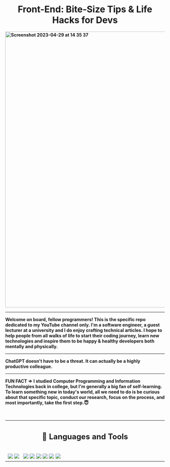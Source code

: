 <h1 align="center"><b>Front-End: Bite-Size Tips & Life Hacks for Devs</h1>

<img width="869" alt="Screenshot 2023-04-29 at 14 35 37" src="https://user-images.githubusercontent.com/130635121/235300447-91d92758-8181-483c-b8a3-d6867cd8269b.png">



<hr />
Welcome on board, fellow programmers! This is the specific repo dedicated to my YouTube channel only. I'm a software engineer, a guest lecturer at a university and I do enjoy crafting technical articles. I hope to help people from all walks of life to start their coding journey, learn new technologies and inspire them to be happy & healthy developers both mentally and physically. 
  <br />
  <hr /> 
  ChatGPT doesn't have to be a threat. It can actually be a highly productive colleague.
  <br />
  <hr />
  
FUN FACT => I studied Computer Programming and Information Technologies back in college, but I'm generally a big fan of self-learning. To learn something new in today's world, all we need to do is be curious about that specific topic, conduct our research, focus on the process, and most importantly, take the first step.😇
  

<br />

<table><tr><td valign="top" width="50%">

<h2 align="center"> 💼 Languages and Tools</h2>

<br />
<img src="https://img.shields.io/badge/-javascript-F7DF1E?&style=for-the-badge&logo=javascript&logoColor=black" />
<img src="https://img.shields.io/badge/-ReactJS-grey?&style=for-the-badge&logo=react&logoColor=61DAFB" />
<img scr="https://img.shields.io/badge/Next-black?style=for-the-badge&logo=next.js&logoColor=white" />
<img scr="https://img.shields.io/badge/Gatsby-663399?style=for-the-badge&logo=gatsby&logoColor=white" />
<img src="https://img.shields.io/badge/HTML5-E34F26?style=for-the-badge&logo=html5&logoColor=white" />
<img src="https://img.shields.io/badge/-css3-1572B6?&style=for-the-badge&logo=css3&logoColor=white" />
<img src="https://img.shields.io/badge/Sass-CC6699?style=for-the-badge&logo=sass&logoColor=white" />
<img src="https://img.shields.io/badge/Tailwind-38B2AC?style=for-the-badge&logo=tailwind-css&logoColor=white" />
<img src="https://img.shields.io/badge/-VSCode-007ACC?&style=for-the-badge&logo=visual-studio-code&logoColor=white" />
<img src="https://img.shields.io/badge/-Git-F05032?&style=for-the-badge&logo=git&logoColor=white" /> 

   

<br />

